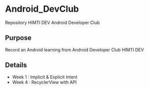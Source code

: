 # Android_DevClub
Repository HIMTI DEV Android Developer Club

## Purpose
Record an Android learning from Android Developer Club HIMTI DEV

## Details
- Week 1 : Implicit & Explicit Intent
- Week 4 : RecyclerView with API